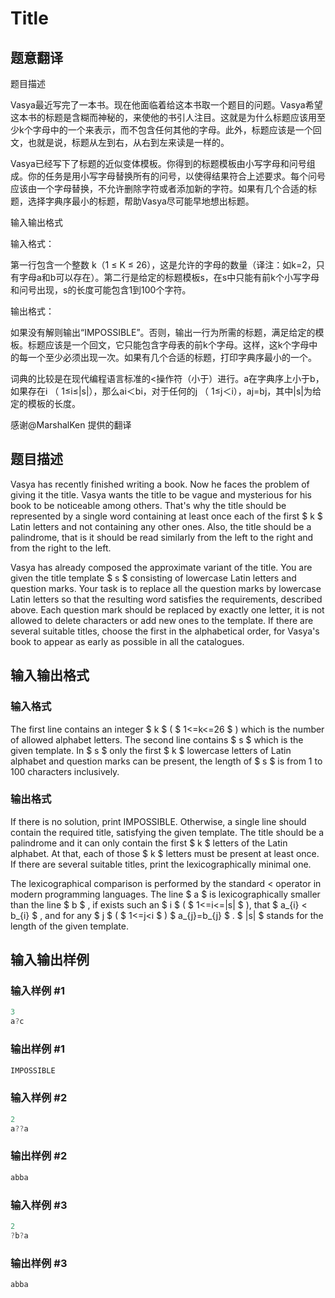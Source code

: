 # Title

## 题意翻译

题目描述

Vasya最近写完了一本书。现在他面临着给这本书取一个题目的问题。Vasya希望这本书的标题是含糊而神秘的，来使他的书引人注目。这就是为什么标题应该用至少k个字母中的一个来表示，而不包含任何其他的字母。此外，标题应该是一个回文，也就是说，标题从左到右，从右到左来读是一样的。

Vasya已经写下了标题的近似变体模板。你得到的标题模板由小写字母和问号组成。你的任务是用小写字母替换所有的问号，以使得结果符合上述要求。每个问号应该由一个字母替换，不允许删除字符或者添加新的字符。如果有几个合适的标题，选择字典序最小的标题，帮助Vasya尽可能早地想出标题。

输入输出格式

输入格式：

第一行包含一个整数 k（1 ≤ K ≤ 26），这是允许的字母的数量（译注：如k=2，只有字母a和b可以存在）。第二行是给定的标题模板s，在s中只能有前k个小写字母和问号出现，s的长度可能包含1到100个字符。

输出格式：

如果没有解则输出“IMPOSSIBLE”。否则，输出一行为所需的标题，满足给定的模板。标题应该是一个回文，它只能包含字母表的前k个字母。这样，这k个字母中的每一个至少必须出现一次。如果有几个合适的标题，打印字典序最小的一个。

词典的比较是在现代编程语言标准的<操作符（小于）进行。a在字典序上小于b，如果存在i （ 1≤i≤|s|），那么ai＜bi，对于任何的j （ 1≤j＜i），aj=bj，其中|s|为给定的模板的长度。

感谢@MarshalKen 提供的翻译

## 题目描述

Vasya has recently finished writing a book. Now he faces the problem of giving it the title. Vasya wants the title to be vague and mysterious for his book to be noticeable among others. That's why the title should be represented by a single word containing at least once each of the first $ k $ Latin letters and not containing any other ones. Also, the title should be a palindrome, that is it should be read similarly from the left to the right and from the right to the left.

Vasya has already composed the approximate variant of the title. You are given the title template $ s $ consisting of lowercase Latin letters and question marks. Your task is to replace all the question marks by lowercase Latin letters so that the resulting word satisfies the requirements, described above. Each question mark should be replaced by exactly one letter, it is not allowed to delete characters or add new ones to the template. If there are several suitable titles, choose the first in the alphabetical order, for Vasya's book to appear as early as possible in all the catalogues.

## 输入输出格式

### 输入格式

The first line contains an integer $ k $ ( $ 1<=k<=26 $ ) which is the number of allowed alphabet letters. The second line contains $ s $ which is the given template. In $ s $ only the first $ k $ lowercase letters of Latin alphabet and question marks can be present, the length of $ s $ is from 1 to 100 characters inclusively.

### 输出格式

If there is no solution, print IMPOSSIBLE. Otherwise, a single line should contain the required title, satisfying the given template. The title should be a palindrome and it can only contain the first $ k $ letters of the Latin alphabet. At that, each of those $ k $ letters must be present at least once. If there are several suitable titles, print the lexicographically minimal one.

The lexicographical comparison is performed by the standard < operator in modern programming languages. The line $ a $ is lexicographically smaller than the line $ b $ , if exists such an $ i $ ( $ 1<=i<=|s| $ ), that $ a_{i} < b_{i} $ , and for any $ j $ ( $ 1<=j<i $ ) $ a_{j}=b_{j} $ . $ |s| $ stands for the length of the given template.

## 输入输出样例

### 输入样例 #1

```cpp
3
a?c

```
### 输出样例 #1

```cpp
IMPOSSIBLE

```
### 输入样例 #2

```cpp
2
a??a

```
### 输出样例 #2

```cpp
abba

```
### 输入样例 #3

```cpp
2
?b?a

```
### 输出样例 #3

```cpp
abba

```
